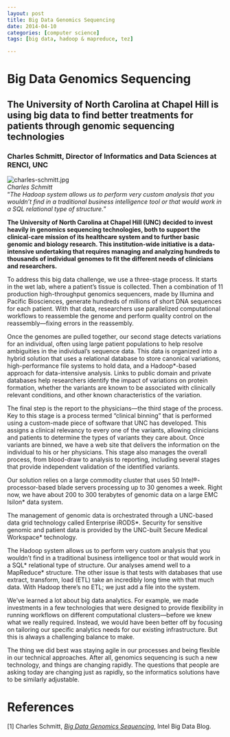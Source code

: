 ```yaml
---
layout: post
title: Big Data Genomics Sequencing
date: 2014-04-10
categories: [computer science]
tags: [big data, hadoop & mapreduce, tez]

---
```


Big Data Genomics Sequencing
============================

The University of North Carolina at Chapel Hill is using big data to find better treatments for patients through genomic sequencing technologies
------------------------------------------------------------------------------------------------------------------------------------------------

### Charles Schmitt, Director of Informatics and Data Sciences at RENCI, UNC

![charles-schmitt.jpg](http://sungsoo.github.com/images/charles-schmitt.jpg)  
*Charles Schmitt*  
“*The Hadoop system allows us to perform very custom analysis that you wouldn’t find in a traditional business intelligence tool or that would work in a SQL relational type of structure.*”

**The University of North Carolina at Chapel Hill (UNC) decided to
invest heavily in genomics sequencing technologies, both to support the
clinical-care mission of its healthcare system and to further basic
genomic and biology research. This institution-wide initiative is a
data-intensive undertaking that requires managing and analyzing hundreds
to thousands of individual genomes to fit the different needs of
clinicians and researchers.**

To address this big data challenge, we use a three-stage process. It
starts in the wet lab, where a patient’s tissue is collected. Then a
combination of 11 production high-throughput genomics sequencers, made
by Illumina and Pacific Biosciences, generate hundreds of millions of
short DNA sequences for each patient. With that data, researchers use
parallelized computational workflows to reassemble the genome and
perform quality control on the reassembly—fixing errors in the
reassembly.

Once the genomes are pulled together, our second stage detects
variations for an individual, often using large patient populations to
help resolve ambiguities in the individual’s sequence data. This data is
organized into a hybrid solution that uses a relational database to
store canonical variations, high-performance file systems to hold data,
and a Hadoop\*-based approach for data-intensive analysis. Links to
public domain and private databases help researchers identify the impact
of variations on protein formation, whether the variants are known to be
associated with clinically relevant conditions, and other known
characteristics of the variation.

The final step is the report to the physicians—the third stage of the
process. Key to this stage is a process termed “clinical binning” that
is performed using a custom-made piece of software that UNC has
developed. This assigns a clinical relevancy to every one of the
variants, allowing clinicians and patients to determine the types of
variants they care about. Once variants are binned, we have a web site
that delivers the information on the individual to his or her
physicians. This stage also manages the overall process, from blood-draw
to analysis to reporting, including several stages that provide
independent validation of the identified variants.

Our solution relies on a large commodity cluster that uses 50
Intel®-processor-based blade servers processing up to 30 genomes a week.
Right now, we have about 200 to 300 terabytes of genomic data on a large
EMC Isilon\* data system.

The management of genomic data is orchestrated through a UNC-based data
grid technology called Enterprise iRODS\*. Security for sensitive
genomic and patient data is provided by the UNC-built Secure Medical
Workspace\* technology.

The Hadoop system allows us to perform very custom analysis that you
wouldn’t find in a traditional business intelligence tool or that would
work in a SQL\* relational type of structure. Our analyses amend well to
a MapReduce\* structure. The other issue is that tests with databases
that use extract, transform, load (ETL) take an incredibly long time
with that much data. With Hadoop there’s no ETL; we just add a file into
the system.

We’ve learned a lot about big data analytics. For example, we made
investments in a few technologies that were designed to provide
flexibility in running workflows on different computational
clusters—before we knew what we really required. Instead, we would have
been better off by focusing on tailoring our specific analytics needs
for our existing infrastructure. But this is always a challenging
balance to make.

The thing we did best was staying agile in our processes and being
flexible in our technical approaches. After all, genomics sequencing is
such a new technology, and things are changing rapidly. The questions
that people are asking today are changing just as rapidly, so the
informatics solutions have to be similarly adjustable.

# References
[1] Charles Schmitt, [*Big Data Genomics Sequencing*](http://www.intel.com/content/www/us/en/big-data/renci-peer-story.html), Intel Big Data Blog.